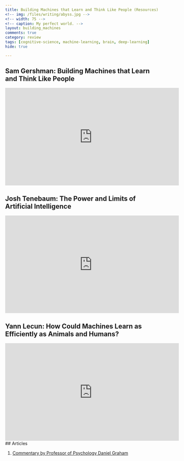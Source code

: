 ```yaml
---
title: Building Machines that Learn and Think Like People (Resources)
<!-- img: /files/writing/abyss.jpg -->
<!-- width: 75 -->
<!-- caption: My perfect world. -->
layout: building_machines
comments: true
category: review
tags: [cognitive-science, machine-learning, brain, deep-learning]
hide: true

---
```


## Sam Gershman: Building Machines that Learn and Think Like People

<iframe width="560" height="315" src="https://www.youtube.com/embed/O0MF-r9PsvE" frameborder="0" gesture="media" allow="encrypted-media" allowfullscreen></iframe>
<br>

## Josh Tenebaum: The Power and Limits of Artificial Intelligence
<iframe width="560" height="315" src="https://www.youtube.com/embed/YORzoOYvonY" frameborder="0" gesture="media" allow="encrypted-media" allowfullscreen></iframe>
<br>

## Yann Lecun: How Could Machines Learn as Efficiently as Animals and Humans?
<iframe width="560" height="315" src="https://www.youtube.com/embed/0BUr4_ZkA1w" frameborder="0" gesture="media" allow="encrypted-media" allowfullscreen></iframe>
## Articles

1. [Commentary by Professor of Psychology Daniel Graham](http://people.hws.edu/graham/Graham_BBS_Commentary_2017.pdf)
